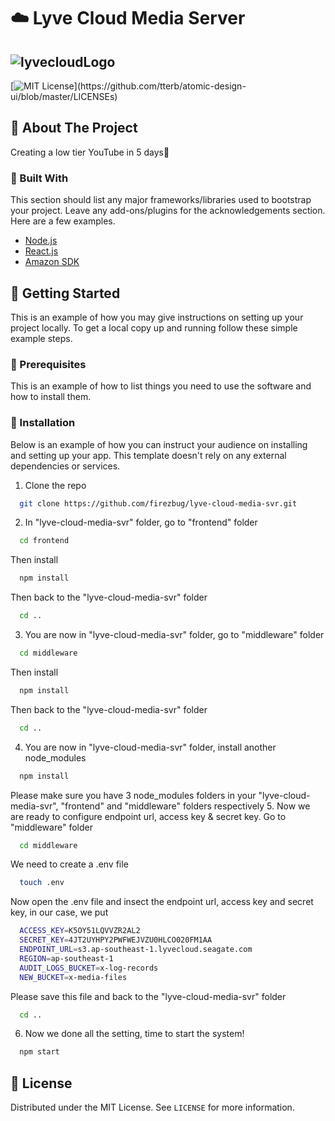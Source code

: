 # ☁️ Lyve Cloud Media Server 
![lyvecloudLogo](https://cdn.fs.agorize.com/wt6ZbldrT9OKiDDiJXxn)
---

[![MIT License](https://img.shields.io/apm/l/atomic-design-ui.svg?)](https://github.com/tterb/atomic-design-ui/blob/master/LICENSEs)

## 📝 About The Project
Creating a low tier YouTube in 5 days🤡

### 🔧 Built With
This section should list any major frameworks/libraries used to bootstrap your project. Leave any add-ons/plugins for the acknowledgements section. Here are a few examples.
* [Node.js](https://nodejs.org/en/)
* [React.js](https://reactjs.org/)
* [Amazon SDK](https://aws.amazon.com/sdk-for-javascript/)

## 📖 Getting Started 
This is an example of how you may give instructions on setting up your project locally. To get a local copy up and running follow these simple example steps.

### 💾 Prerequisites
This is an example of how to list things you need to use the software and how to install them.

### 💾 Installation 
Below is an example of how you can instruct your audience on installing and setting up your app. This template doesn't rely on any external dependencies or services.

1. Clone the repo
```bash
  git clone https://github.com/firezbug/lyve-cloud-media-svr.git
```
2. In "lyve-cloud-media-svr" folder, go to "frontend" folder
```bash
  cd frontend
```
Then install
```bash
  npm install
```
Then back to the "lyve-cloud-media-svr" folder
```bash
  cd ..
```
3. You are now in "lyve-cloud-media-svr" folder, go to "middleware" folder
```bash
  cd middleware
```
Then install
```bash
  npm install
```
Then back to the "lyve-cloud-media-svr" folder
```bash
  cd ..
```
4. You are now in "lyve-cloud-media-svr" folder, install another node_modules 
```bash
  npm install
```
Please make sure you have 3 node_modules folders in your "lyve-cloud-media-svr", "frontend" and "middleware" folders respectively 
5. Now we are ready to configure endpoint url, access key & secret key. Go to "middleware" folder
```bash
  cd middleware
```
We need to create a .env file
```bash
  touch .env
```
Now open the .env file and insect the endpoint url, access key and secret key, in our case, we put
```bash
  ACCESS_KEY=K5OY51LQVVZR2AL2
  SECRET_KEY=4JT2UYHPY2PWFWEJVZU0HLCO020FM1AA
  ENDPOINT_URL=s3.ap-southeast-1.lyvecloud.seagate.com
  REGION=ap-southeast-1
  AUDIT_LOGS_BUCKET=x-log-records
  NEW_BUCKET=x-media-files
```
Please save this file and back to the "lyve-cloud-media-svr" folder
```bash
  cd ..
```
6. Now we done all the setting, time to start the system!
```bash
  npm start
```

## 📜 License
Distributed under the MIT License. See `LICENSE` for more information.


